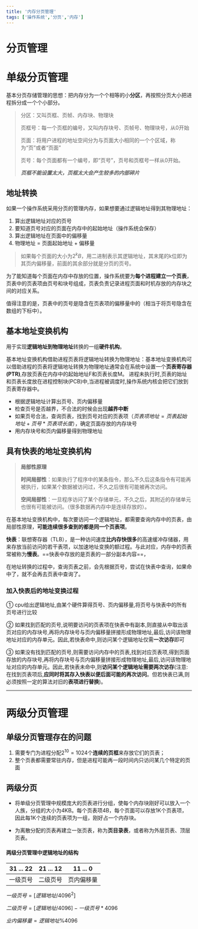 ```yaml
---
title: '内存分页管理'
tags: ['操作系统','分页','内存']
---
```

# 分页管理

# 单级分页管理

基本分页存储管理的思想：把内存分为一个个相等的小**分区**，再按照分页大小把进程拆分成一个个小部分。

>  分区：又叫页框、页帧、内存块、物理块
>
>  页框号：每一个页框的编号，又叫内存块号、页帧号、物理块号，从0开始
>
>  页面：将用户进程的地址空间分为与页面大小相同的一个个区域，称为“页”或者“页面”
>
>  页号：每个页面都有一个编号，即“页号”，页号和页框号一样从0开始。
>
>  ***页框不能设置太大，页框太大会产生较多的内部碎片***

## 地址转换

如果一个操作系统采用分页的管理内存，如果想要通过逻辑地址得到其物理地址：

1. 算出逻辑地址对应的页号
2. 要知道页号对应的页面在内存中的起始地址（操作系统会保存）
3. 算出逻辑地址在页面中的偏移量
4. 物理地址 = 页面起始地址 + 偏移量

> 如果每个页面的大小为$2^{k}B$，用二进制表示其逻辑地址，其末尾的k位即为其页内偏移量，前面的其余部分就是分页的页号。

为了能知道每个页面在内存中存放的位置，操作系统要为**每个进程建立一个页表**，页表中的页表项由页号和块号组成，页表负责记录进程页面和时机存放的内存块之间的对应关系。

值得注意的是，页表中的页号是隐含在页表项的偏移量中的（相当于将页号隐含在数组的下标中）。

## 基本地址变换机构

用于实现**逻辑地址到物理地址**转换的一组**硬件机构**。 

基本地址变换机构借助进程页表将逻辑地址转换为物理地址：基本地址变换机构可以借助进程的页表将逻辑地址转换为物理地址通常会在系统中设置一个**页表寄存器(PTR)**,存放页表在内存中的起始地址F和页表长度M。
进程未执行时,页表的始址和页表长度放在进程控制块(PCB)中,当进程被调度时,操作系统内核会把它们放到页表寄存器中。

- 根据逻辑地址计算出页号、页内偏移量
- 检查页号是否越界，不合法的时候会出现**越界中断**
- 如果页号合法，查询页表，找到页号对应的页表项（$页表项地址=页表起始地址+页号*页表项长度$），确定页面存放的内存块号
- 用内存块号和页内偏移量得到物理地址

## 具有快表的地址变换机构

> **局部性原理**
>
> **时间局部性**：如果执行了程序中的某条指令，那么不久后这条指令有可能再被执行，如果某个数据被访问过，不久之后很有可能被再次访问。
>
> **空间局部性**：一旦程序访问了某个存储单元，不久之后，其附近的存储单元也很有可能被访问。（很多数据再内存中是连续存放的）。

在基本地址变换机构中，每次要访问一个逻辑地址，都需要查询内存中的页表，由局部性原理，**可能连续很多查到的都是同一个页表项**。

**快表**：联想寄存器（TLB），是一种访问速度**比内存快很多**的高速缓冲存储器，用来存放当前访问的若干表项，以加速地址变换的额过程。与此对应，内存中的页表常被称为**慢表**。==快表中存放的是页表的一部分副本内容==，

在地址转换的过程中，查询页表之前，会先根据页号，尝试在快表中查询，如果命中了，就不会再去页表中查询了。

### 加入快表后的地址变换过程

① cpυ给出逻辑地址,由某个硬件算得页号、页内偏移量,将页号与快表中的所有页号进行比较

② 如果找到匹配的页号,说明要访问的页表项在快表中有副本,则直接从中取出该页对应的内存块号,再将内存块号与页内偏移量拼接形成物理地址,最后,访问该物理地址对应的内存单元。因此,若快表命中,则访问某个逻辑地址仅需**一次访存**即可

③ 如果没有找到匹配的页号,则需要访问内存中的页表,找到对应页表项,得到页面存放的内存块号,再将内存块号与页内偏移量拼接形成物理地址,最后,访问该物理地址对应的内存单元。因此,若快表未命中,则**访问某个逻辑地址需要两次访存**(注意:在找到页表项后,**应同时将其存入快表以便后面可能的再次访问**。但若快表已满,则必须按照一定的算法对旧的**表项进行替换**)。

*****

# 两级分页管理

## 单级分页管理存在的问题

1. 需要专门为进程分配$2^{10}=1024$个**连续的页框**来存放它们的页表；
2. 整个页表都需要常驻内存，但是进程可能再一段时间内只访问某几个特定的页面

## 两级分页

- 将单级分页管理中规模庞大的页表进行分组，使每个内存块刚好可以放入一个人族，分组的大小为4KB。每个页表项4B，每个页面可以存放1K个页表项，因此每1K个连续的页表项为一组，刚好占一个内存块。

- 为离散分配的页表再建立一张页表，称为**页目录表**，或者称为外层页表、顶层页表。

#### 两级分页管理中逻辑地址的结构

| 31 ... 22 | 21 ... 12 | 11 ... 0   |
| --------- | --------- | ---------- |
| 一级页号  | 二级页号  | 页内偏移量 |

$一级页号 = [逻辑地址 / 4096^{2}]$

$二级页号 = [逻辑地址/4096] - 一级页号*4096$

$业内偏移量 = 逻辑地址 \% 4096$

